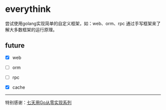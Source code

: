 # everythink
尝试使用golang实现简单的自定义框架，如：web、orm、rpc
通过手写框架来了解大多数框架的运行原理。

## future 
- [x] web
- [ ] orm
- [ ] rpc
- [x] cache


---
特别感谢：[七天用Go从零实现系列](https://geektutu.com/post/gee.html)

